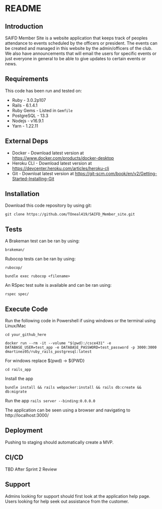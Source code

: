 # README

## Introduction ##

SAIFD Member Site is a website application that keeps track of peoples attendance to events scheduled by the officers or president. The events can be created and managed in this website by the admin/officers of the club. We also have announcements that will email the users for specific events or just everyone in general to be able to give updates to certain events or news.


## Requirements ##

This code has been run and tested on:

* Ruby - 3.0.2p107
* Rails - 6.1.4.1
* Ruby Gems - Listed in `Gemfile`
* PostgreSQL - 13.3 
* Nodejs - v16.9.1
* Yarn - 1.22.11


## External Deps  ##

* Docker - Download latest version at https://www.docker.com/products/docker-desktop
* Heroku CLI - Download latest version at https://devcenter.heroku.com/articles/heroku-cli
* Git - Downloat latest version at https://git-scm.com/book/en/v2/Getting-Started-Installing-Git

## Installation ##

Download this code repository by using git:

 `git clone https://github.com/TOneal419/SAIFD_Member_site.git`


## Tests ##

A Brakeman test can be ran by using:

  `brakeman/`

Rubocop tests can be ran by using:

  `rubocop/`

  `bundle exec rubocop <filename>` 
  

An RSpec test suite is available and can be ran using:

  `rspec spec/`

## Execute Code ##

Run the following code in Powershell if using windows or the terminal using Linux/Mac

  `cd your_github_here`

  `docker run --rm -it --volume "$(pwd):/csce431" -e DATABASE_USER=test_app -e DATABASE_PASSWORD=test_password -p 3000:3000 dmartinez05/ruby_rails_postgresql:latest`
  
  For windows replace $(pwd) -> ${PWD}


  `cd rails_app`

Install the app

  `bundle install && rails webpacker:install && rails db:create && db:migrate`

Run the app
  `rails server --binding:0.0.0.0`

The application can be seen using a browser and navigating to http://localhost:3000/

## Deployment ##

Pushing to staging should automatically create a MVP.


## CI/CD ##

TBD After Sprint 2 Review

## Support ##

Admins looking for support should first look at the application help page.
Users looking for help seek out assistance from the customer.
